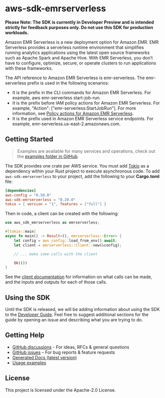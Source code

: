 # aws-sdk-emrserverless

**Please Note: The SDK is currently in Developer Preview and is intended strictly for
feedback purposes only. Do not use this SDK for production workloads.**

Amazon EMR Serverless is a new deployment option for Amazon EMR. EMR Serverless provides a serverless runtime environment that simplifies running analytics applications using the latest open source frameworks such as Apache Spark and Apache Hive. With EMR Serverless, you don’t have to configure, optimize, secure, or operate clusters to run applications with these frameworks.

The API reference to Amazon EMR Serverless is emr-serverless. The emr-serverless prefix is used in the following scenarios:
  - It is the prefix in the CLI commands for Amazon EMR Serverless. For example, aws emr-serverless start-job-run.
  - It is the prefix before IAM policy actions for Amazon EMR Serverless. For example, "Action": ["emr-serverless:StartJobRun"]. For more information, see [Policy actions for Amazon EMR Serverless](https://docs.aws.amazon.com/emr/latest/EMR-Serverless-UserGuide/security_iam_service-with-iam.html#security_iam_service-with-iam-id-based-policies-actions).
  - It is the prefix used in Amazon EMR Serverless service endpoints. For example, emr-serverless.us-east-2.amazonaws.com.

## Getting Started

> Examples are available for many services and operations, check out the
> [examples folder in GitHub](https://github.com/awslabs/aws-sdk-rust/tree/main/examples).

The SDK provides one crate per AWS service. You must add [Tokio](https://crates.io/crates/tokio)
as a dependency within your Rust project to execute asynchronous code. To add `aws-sdk-emrserverless` to
your project, add the following to your **Cargo.toml** file:

```toml
[dependencies]
aws-config = "0.50.0"
aws-sdk-emrserverless = "0.20.0"
tokio = { version = "1", features = ["full"] }
```

Then in code, a client can be created with the following:

```rust
use aws_sdk_emrserverless as emrserverless;

#[tokio::main]
async fn main() -> Result<(), emrserverless::Error> {
    let config = aws_config::load_from_env().await;
    let client = emrserverless::Client::new(&config);

    // ... make some calls with the client

    Ok(())
}
```

See the [client documentation](https://docs.rs/aws-sdk-emrserverless/latest/aws_sdk_emrserverless/client/struct.Client.html)
for information on what calls can be made, and the inputs and outputs for each of those calls.

## Using the SDK

Until the SDK is released, we will be adding information about using the SDK to the
[Developer Guide](https://docs.aws.amazon.com/sdk-for-rust/latest/dg/welcome.html). Feel free to suggest
additional sections for the guide by opening an issue and describing what you are trying to do.

## Getting Help

* [GitHub discussions](https://github.com/awslabs/aws-sdk-rust/discussions) - For ideas, RFCs & general questions
* [GitHub issues](https://github.com/awslabs/aws-sdk-rust/issues/new/choose) – For bug reports & feature requests
* [Generated Docs (latest version)](https://awslabs.github.io/aws-sdk-rust/)
* [Usage examples](https://github.com/awslabs/aws-sdk-rust/tree/main/examples)

## License

This project is licensed under the Apache-2.0 License.

